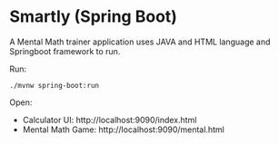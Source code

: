 # Smartly (Spring Boot)

A Mental Math trainer application uses JAVA and HTML language and Springboot framework to run.

Run:
```
./mvnw spring-boot:run
```

Open:
- Calculator UI: http://localhost:9090/index.html
- Mental Math Game: http://localhost:9090/mental.html

